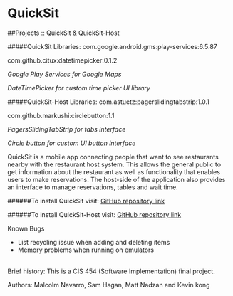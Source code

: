 # QuickSit
##Projects :: QuickSit & QuickSit-Host

#####QuickSit Libraries:
com.google.android.gms:play-services:6.5.87

com.github.citux:datetimepicker:0.1.2

*Google Play Services for Google Maps*

*DateTimePicker for custom time picker UI library*

#####QuickSit-Host Libraries:
com.astuetz:pagerslidingtabstrip:1.0.1

com.github.markushi:circlebutton:1.1

*PagersSlidingTabStrip for tabs interface*

*Circle button for custom UI button interface*


<p>QuickSit is a mobile app connecting people that want to see restaurants nearby with the restaurant host system. This allows the general public to get information about the restaurant as well as functionality that enables users to make reservations. The host-side of the application also provides an interface to manage reservations, tables and wait time.</p>

######To install QuickSit visit:
[GitHub repository link](https://github.com/mmnavarr/QuickSit)

######To install QuickSit-Host visit:
[GitHub repository link](https://github.com/hagan116/QuickSit-Host)

Known Bugs
  * List recycling issue when adding and deleting items  
  * Memory problems when running on emulators

<br>
Brief history: This is a CIS 454 (Software Implementation) final project.

Authors: Malcolm Navarro, Sam Hagan, Matt Nadzan and Kevin kong
